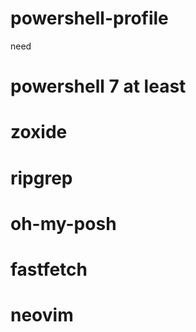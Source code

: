 # powershell-profile

need

# powershell 7 at least
# zoxide
# ripgrep
# oh-my-posh
# fastfetch
# neovim
